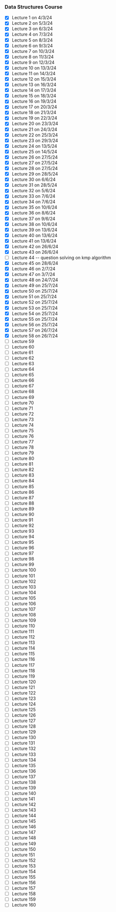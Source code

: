 ### Data Structures Course

- [x] Lecture 1 on 4/3/24
- [x] Lecture 2 on 5/3/24
- [x] Lecture 3 on 6/3/24
- [x] Lecture 4 on 7/3/24
- [x] Lecture 5 on 8/3/24
- [x] Lecture 6 on 9/3/24
- [x] Lecture 7 on 10/3/24
- [x] Lecture 8 on 11/3/24
- [x] Lecture 9 on 12/3/24
- [x] Lecture 10 on 13/3/24
- [x] Lecture 11 on 14/3/24
- [x] Lecture 12 on 15/3/24
- [x] Lecture 13 on 16/3/24
- [x] Lecture 14 on 17/3/24
- [x] Lecture 15 on 18/3/24
- [x] Lecture 16 on 19/3/24
- [x] Lecture 17 on 20/3/24
- [x] Lecture 18 on 21/3/24
- [x] Lecture 19 on 22/3/24
- [x] Lecture 20 on 23/3/24
- [x] Lecture 21 on 24/3/24
- [x] Lecture 22 on 25/3/24
- [x] Lecture 23 on 29/3/24
- [x] Lecture 24 on 13/5/24
- [x] Lecture 25 on 14/5/24
- [x] Lecture 26 on 27/5/24
- [x] Lecture 27 on 27/5/24
- [x] Lecture 28 on 27/5/24
- [x] Lecture 29 on 28/5/24
- [x] Lecture 30 on 6/6/24
- [x] Lecture 31 on 28/5/24
- [x] Lecture 32 on 5/6/24
- [x] Lecture 33 on 7/6/24
- [x] Lecture 34 on 7/6/24
- [x] Lecture 35 on 10/6/24
- [x] Lecture 36 on 8/6/24
- [x] Lecture 37 on 9/6/24
- [x] Lecture 38 on 10/6/24
- [x] Lecture 39 on 13/6/24
- [x] Lecture 40 on 13/6/24
- [x] Lecture 41 on 13/6/24
- [x] Lecture 42 on 26/6/24
- [x] Lecture 43 on 26/6/24
- [ ] Lecture 44 -- question solving on kmp algorithm
- [x] Lecture 45 on 28/6/24
- [x] Lecture 46 on 2/7/24
- [x] Lecture 47 on 3/7/24
- [x] Lecture 48 on 24/7/24
- [x] Lecture 49 on 25/7/24
- [x] Lecture 50 on 25/7/24
- [x] Lecture 51 on 25/7/24
- [x] Lecture 52 on 25/7/24
- [x] Lecture 53 on 25/7/24
- [x] Lecture 54 on 25/7/24
- [x] Lecture 55 on 25/7/24
- [x] Lecture 56 on 25/7/24
- [x] Lecture 57 on 26/7/24
- [x] Lecture 58 on 26/7/24
- [ ] Lecture 59
- [ ] Lecture 60
- [ ] Lecture 61
- [ ] Lecture 62
- [ ] Lecture 63
- [ ] Lecture 64
- [ ] Lecture 65
- [ ] Lecture 66
- [ ] Lecture 67
- [ ] Lecture 68
- [ ] Lecture 69
- [ ] Lecture 70
- [ ] Lecture 71
- [ ] Lecture 72
- [ ] Lecture 73
- [ ] Lecture 74
- [ ] Lecture 75
- [ ] Lecture 76
- [ ] Lecture 77
- [ ] Lecture 78
- [ ] Lecture 79
- [ ] Lecture 80
- [ ] Lecture 81
- [ ] Lecture 82
- [ ] Lecture 83
- [ ] Lecture 84
- [ ] Lecture 85
- [ ] Lecture 86
- [ ] Lecture 87
- [ ] Lecture 88
- [ ] Lecture 89
- [ ] Lecture 90
- [ ] Lecture 91
- [ ] Lecture 92
- [ ] Lecture 93
- [ ] Lecture 94
- [ ] Lecture 95
- [ ] Lecture 96
- [ ] Lecture 97
- [ ] Lecture 98
- [ ] Lecture 99
- [ ] Lecture 100
- [ ] Lecture 101
- [ ] Lecture 102
- [ ] Lecture 103
- [ ] Lecture 104
- [ ] Lecture 105
- [ ] Lecture 106
- [ ] Lecture 107
- [ ] Lecture 108
- [ ] Lecture 109
- [ ] Lecture 110
- [ ] Lecture 111
- [ ] Lecture 112
- [ ] Lecture 113
- [ ] Lecture 114
- [ ] Lecture 115
- [ ] Lecture 116
- [ ] Lecture 117
- [ ] Lecture 118
- [ ] Lecture 119
- [ ] Lecture 120
- [ ] Lecture 121
- [ ] Lecture 122
- [ ] Lecture 123
- [ ] Lecture 124
- [ ] Lecture 125
- [ ] Lecture 126
- [ ] Lecture 127
- [ ] Lecture 128
- [ ] Lecture 129
- [ ] Lecture 130
- [ ] Lecture 131
- [ ] Lecture 132
- [ ] Lecture 133
- [ ] Lecture 134
- [ ] Lecture 135
- [ ] Lecture 136
- [ ] Lecture 137
- [ ] Lecture 138
- [ ] Lecture 139
- [ ] Lecture 140
- [ ] Lecture 141
- [ ] Lecture 142
- [ ] Lecture 143
- [ ] Lecture 144
- [ ] Lecture 145
- [ ] Lecture 146
- [ ] Lecture 147
- [ ] Lecture 148
- [ ] Lecture 149
- [ ] Lecture 150
- [ ] Lecture 151
- [ ] Lecture 152
- [ ] Lecture 153
- [ ] Lecture 154
- [ ] Lecture 155
- [ ] Lecture 156
- [ ] Lecture 157
- [ ] Lecture 158
- [ ] Lecture 159
- [ ] Lecture 160
